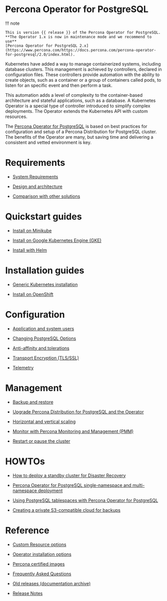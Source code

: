 # Percona Operator for PostgreSQL

!!! note

    This is version {{ release }} of the Percona Operator for PostgreSQL. 
    **The Operator 1.x is now in maintenance mode and we recommend to use**
    [Percona Operator for PostgreSQL 2.x](https://www.percona.com/https://docs.percona.com/percona-operator-for-postgresql/2.0/index.html).



Kubernetes have added a way to manage containerized systems, including database
clusters. This management is achieved by controllers, declared in configuration
files. These controllers provide automation with the ability to create objects,
such as a container or a group of containers called pods, to listen for an
specific event and then perform a task.

This automation adds a level of complexity to the container-based architecture
and stateful applications, such as a database. A Kubernetes Operator is a
special type of controller introduced to simplify complex deployments. The
Operator extends the Kubernetes API with custom resources.

The [Percona Operator for PostgreSQL](https://github.com/percona/percona-postgresql-operator) is based on best practices for configuration and
setup of a Percona Distribution for PostgreSQL cluster. The benefits of the
Operator are many, but saving time and delivering a consistent and vetted
environment is key.

# Requirements

* [System Requirements](System-Requirements.md)

* [Design and architecture](architecture.md)

* [Comparison with other solutions](compare.md)

# Quickstart guides

* [Install on Minikube](minikube.md)

* [Install on Google Kubernetes Engine (GKE)](gke.md)

* [Install with Helm](helm.md)

# Installation guides

* [Generic Kubernetes installation](kubernetes.md)

* [Install on OpenShift](openshift.md)

# Configuration

* [Application and system users](users.md)

* [Changing PostgreSQL Options](options.md)

* [Anti-affinity and tolerations](constraints.md)

* [Transport Encryption (TLS/SSL)](TLS.md)

* [Telemetry](telemetry.md)

# Management

* [Backup and restore](backups.md)

* [Upgrade Percona Distribution for PostgreSQL and the Operator](update.md)

* [Horizontal and vertical scaling](scaling.md)

* [Monitor with Percona Monitoring and Management (PMM)](monitoring.md)

* [Restart or pause the cluster](pause.md)

# HOWTOs

* [How to deploy a standby cluster for Disaster Recovery](standby.md)

* [Percona Operator for PostgreSQL single-namespace and multi-namespace deployment](cluster-wide.md)

* [Using PostgreSQL tablespaces with Percona Operator for PostgreSQL](tablespace.md)

* [Creating a private S3-compatible cloud for backups](private.md)

# Reference

* [Custom Resource options](operator.md)

* [Operator installation options](installation-options.md)

* [Percona certified images](images.md)

* [Frequently Asked Questions](faq.md)

* [Old releases (documentation archive)](https://docs.percona.com/legacy-documentation/)

* [Release Notes](ReleaseNotes/index.md)
